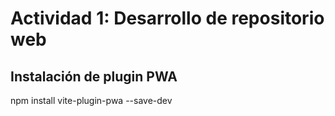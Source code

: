 # Actividad 1: Desarrollo de repositorio web

## Instalación de plugin PWA

npm install vite-plugin-pwa --save-dev